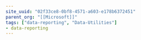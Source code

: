 ```yaml
---
site_uuid: "02f33ce8-0bf8-4571-a603-e178b6372451"
parent_org: "[[Microsoft]]"
tags: ["data-reporting", "Data-Utilities"]
- data-reporting
---
```

